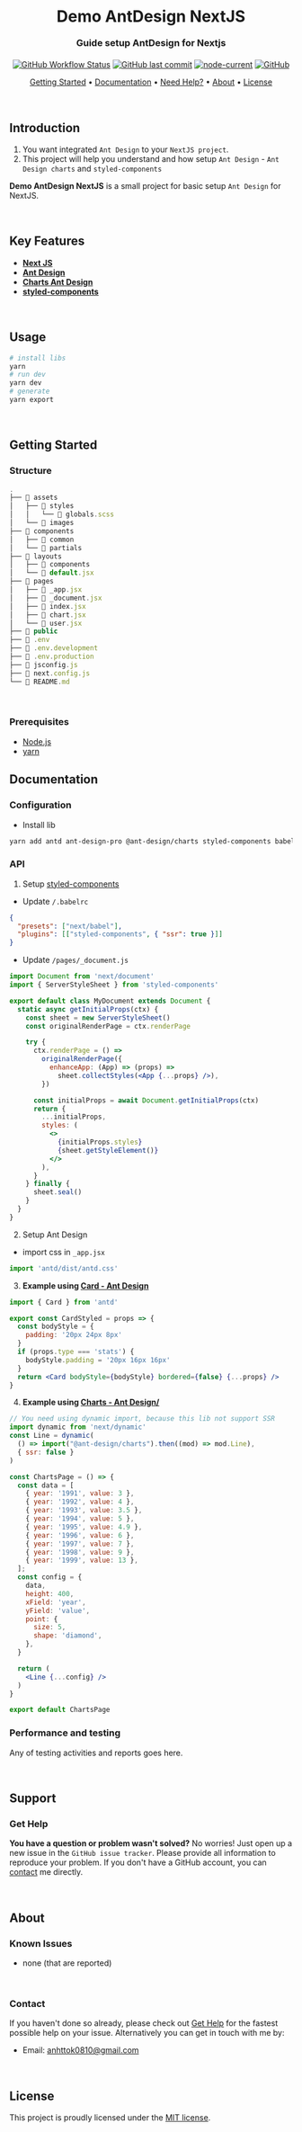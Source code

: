 # <h1 align="center" style="font-weight: bold; margin-top: 20px; margin-bottom: 20px;">Demo AntDesign NextJS</h1>
  
<h3 align="center" style="font-weight: bold; margin-top: 20px; margin-bottom: 20px;">Guide setup AntDesign for Nextjs</h3>
  
<p align="center">
  <a href="https://github.com/anhttok/demo-nextjs-ant-design"><img alt="GitHub Workflow Status" src="https://img.shields.io/github/workflow/status/anhttok/demo-nextjs-ant-design/build"></a>
  <a href="#last-commit"><img alt="GitHub last commit" src="https://img.shields.io/github/last-commit/anhttok/demo-nextjs-ant-design"></a>
  <a href="#node-current"><img alt="node-current" src="https://img.shields.io/node/v/next"></a>
  <a href="#license"><img alt="GitHub" src="https://img.shields.io/github/license/anhttok/demo-nextjs-ant-design"></a>
</p>
  
<p align="center">
  <a href="#getting-started">Getting Started</a> •
  <a href="#documentation">Documentation</a> •
  <a href="#support">Need Help?</a> •
  <a href="#about">About</a> •
  <a href="#license">License</a>
</p>
  
<br/>

## Introduction

1. You want integrated `Ant Design` to your `NextJS project`.
2. This project will help you understand and how setup `Ant Design` - `Ant Design charts` and `styled-components`
  
**Demo AntDesign NextJS** is a small project for basic setup `Ant Design` for NextJS.

<br/>
  
## Key Features

- **[Next JS](https://nextjs.org/docs/getting-started)**
- **[Ant Design](https://ant.design/)**
- **[Charts Ant Design](https://charts.ant.design/)**
- **[styled-components](https://github.com/styled-components/styled-components)**

<br/>
  
## Usage

```sh
# install libs
yarn
# run dev
yarn dev
# generate
yarn export
```

<br/>
  
## Getting Started

### **Structure**

```js
.
├── 📁 assets
│   ├── 📁 styles
│   │   └── 📝 globals.scss
│   └── 📁 images
├── 📁 components
│   ├── 📁 common
│   └── 📁 partials
├── 📁 layouts
│   ├── 📁 components
│   └── 📝 default.jsx
├── 📁 pages
│   ├── 📝 _app.jsx
│   ├── 📝 _document.jsx
│   ├── 📝 index.jsx
│   ├── 📝 chart.jsx
│   └── 📝 user.jsx
├── 📁 public
├── 📝 .env
├── 📝 .env.development
├── 📝 .env.production
├── 📝 jsconfig.js
├── 📝 next.config.js
└── 📝 README.md
```

<br/>

### **Prerequisites**

- [Node.js](https://nodejs.org/en)
- [yarn](https://yarnpkg.com/getting-started/install)
  
## Documentation

### **Configuration**

- Install lib

```bash
yarn add antd ant-design-pro @ant-design/charts styled-components babel-plugin-styled-components
```

### **API**

1. Setup [styled-components](https://github.com/styled-components/styled-components)

- Update `/.babelrc`

```json
{
  "presets": ["next/babel"],
  "plugins": [["styled-components", { "ssr": true }]]
}
```

- Update `/pages/_document.js`

```jsx
import Document from 'next/document'
import { ServerStyleSheet } from 'styled-components'

export default class MyDocument extends Document {
  static async getInitialProps(ctx) {
    const sheet = new ServerStyleSheet()
    const originalRenderPage = ctx.renderPage

    try {
      ctx.renderPage = () =>
        originalRenderPage({
          enhanceApp: (App) => (props) =>
            sheet.collectStyles(<App {...props} />),
        })

      const initialProps = await Document.getInitialProps(ctx)
      return {
        ...initialProps,
        styles: (
          <>
            {initialProps.styles}
            {sheet.getStyleElement()}
          </>
        ),
      }
    } finally {
      sheet.seal()
    }
  }
}
```

2. Setup Ant Design

- import css in `_app.jsx`

```jsx
import 'antd/dist/antd.css'
```

3. **Example using [Card - Ant Design](https://ant.design/components/card/)**

```jsx
import { Card } from 'antd'

export const CardStyled = props => {
  const bodyStyle = {
    padding: '20px 24px 8px'
  }
  if (props.type === 'stats') {
    bodyStyle.padding = '20px 16px 16px'
  }
  return <Card bodyStyle={bodyStyle} bordered={false} {...props} />
}
```

4. **Example using [Charts - Ant Design/](https://charts.ant.design/)**

```jsx
// You need using dynamic import, because this lib not support SSR
import dynamic from 'next/dynamic'
const Line = dynamic(
  () => import("@ant-design/charts").then((mod) => mod.Line),
  { ssr: false }
)

const ChartsPage = () => {
  const data = [
    { year: '1991', value: 3 },
    { year: '1992', value: 4 },
    { year: '1993', value: 3.5 },
    { year: '1994', value: 5 },
    { year: '1995', value: 4.9 },
    { year: '1996', value: 6 },
    { year: '1997', value: 7 },
    { year: '1998', value: 9 },
    { year: '1999', value: 13 },
  ];
  const config = {
    data,
    height: 400,
    xField: 'year',
    yField: 'value',
    point: {
      size: 5,
      shape: 'diamond',
    },
  }

  return (
    <Line {...config} />
  )
}

export default ChartsPage
```

### **Performance and testing**

Any of testing activities and reports goes here.

<br/>

## Support
  
### **Get Help**
  
**You have a question or problem wasn't solved?** No worries! Just open up a new issue in the `GitHub issue tracker`. Please provide all information to reproduce your problem. If you don't have a GitHub account, you can [contact](#contact) me directly.
  
<br/>
  
## About

### **Known Issues**
  
 - none (that are reported)

<br/>
  
### **Contact**
  
If you haven't done so already, please check out [Get Help](#get-help) for the fastest possible help on your issue. Alternatively you can get in touch with me by:

- Email: anhttok0810@gmail.com
  
<br/>

## License

This project is proudly licensed under the [MIT license][git-license].

<!-- LINKS -->
<!-- in-line references: websites -->
[anhttok.github.io]:https://anhttok.github.io
[react-bootstrap]:https://react-bootstrap.github.io/

<!-- in-line references to github -->

[git-profile]:https://github.com/anhttok
[git-readme]:README.md
[git-license]:LICENSE.md